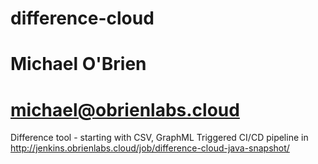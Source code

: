 # difference-cloud
# Michael O'Brien
# michael@obrienlabs.cloud
Difference tool - starting with CSV, GraphML
Triggered CI/CD pipeline in http://jenkins.obrienlabs.cloud/job/difference-cloud-java-snapshot/
